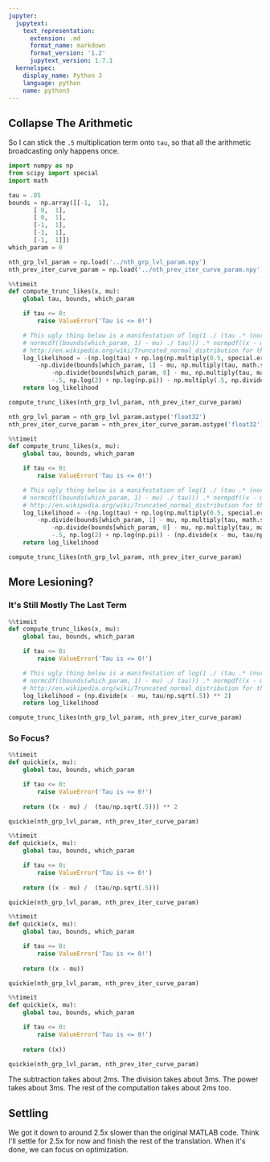 ```yaml
---
jupyter:
  jupytext:
    text_representation:
      extension: .md
      format_name: markdown
      format_version: '1.2'
      jupytext_version: 1.7.1
  kernelspec:
    display_name: Python 3
    language: python
    name: python3
---
```


## Collapse The Arithmetic
So I can stick the `.5` multiplication term onto `tau`, so that all the arithmetic broadcasting only happens once.

```python
import numpy as np
from scipy import special
import math

tau = .05
bounds = np.array([[-1,  1],
       [ 0,  1],
       [ 0,  1],
       [-1,  1],
       [-1,  1],
       [-1,  1]])
which_param = 0

nth_grp_lvl_param = np.load('../nth_grp_lvl_param.npy')
nth_prev_iter_curve_param = np.load('../nth_prev_iter_curve_param.npy')
```

```python
%%timeit 
def compute_trunc_likes(x, mu):
    global tau, bounds, which_param

    if tau <= 0:
        raise ValueError('Tau is <= 0!')

    # This ugly thing below is a manifestation of log(1 ./ (tau .* (normcdf((bounds(which_param, 2) - mu) ./ tau) -
    # normcdf((bounds(which_param, 1) - mu) ./ tau))) .* normpdf((x - mu) ./ tau)) Refer to
    # http://en.wikipedia.org/wiki/Truncated_normal_distribution for the truncated normal distribution
    log_likelihood = -(np.log(tau) + np.log(np.multiply(0.5, special.erfc(
        -np.divide(bounds[which_param, 1] - mu, np.multiply(tau, math.sqrt(2))))) + (np.multiply(-0.5, special.erfc(
            -np.divide(bounds[which_param, 0] - mu, np.multiply(tau, math.sqrt(2)))))))) + np.multiply(
            -.5, np.log(2) + np.log(np.pi)) - np.multiply(.5, np.divide(x - mu, tau) ** 2)
    return log_likelihood

compute_trunc_likes(nth_grp_lvl_param, nth_prev_iter_curve_param)
```

```python
nth_grp_lvl_param = nth_grp_lvl_param.astype('float32')
nth_prev_iter_curve_param = nth_prev_iter_curve_param.astype('float32')
```

```python
%%timeit 
def compute_trunc_likes(x, mu):
    global tau, bounds, which_param

    if tau <= 0:
        raise ValueError('Tau is <= 0!')

    # This ugly thing below is a manifestation of log(1 ./ (tau .* (normcdf((bounds(which_param, 2) - mu) ./ tau) -
    # normcdf((bounds(which_param, 1) - mu) ./ tau))) .* normpdf((x - mu) ./ tau)) Refer to
    # http://en.wikipedia.org/wiki/Truncated_normal_distribution for the truncated normal distribution
    log_likelihood = -(np.log(tau) + np.log(np.multiply(0.5, special.erfc(
        -np.divide(bounds[which_param, 1] - mu, np.multiply(tau, math.sqrt(2))))) + (np.multiply(-0.5, special.erfc(
            -np.divide(bounds[which_param, 0] - mu, np.multiply(tau, math.sqrt(2)))))))) + np.multiply(
            -.5, np.log(2) + np.log(np.pi)) - (np.divide(x - mu, tau/np.sqrt(.5)) ** 2)
    return log_likelihood

compute_trunc_likes(nth_grp_lvl_param, nth_prev_iter_curve_param)
```

## More Lesioning?


### It's Still Mostly The Last Term

```python
%%timeit 
def compute_trunc_likes(x, mu):
    global tau, bounds, which_param

    if tau <= 0:
        raise ValueError('Tau is <= 0!')

    # This ugly thing below is a manifestation of log(1 ./ (tau .* (normcdf((bounds(which_param, 2) - mu) ./ tau) -
    # normcdf((bounds(which_param, 1) - mu) ./ tau))) .* normpdf((x - mu) ./ tau)) Refer to
    # http://en.wikipedia.org/wiki/Truncated_normal_distribution for the truncated normal distribution
    log_likelihood = (np.divide(x - mu, tau/np.sqrt(.5)) ** 2)
    return log_likelihood

compute_trunc_likes(nth_grp_lvl_param, nth_prev_iter_curve_param)
```

### So Focus?

```python
%%timeit
def quickie(x, mu):
    global tau, bounds, which_param

    if tau <= 0:
        raise ValueError('Tau is <= 0!')
        
    return ((x - mu) /  (tau/np.sqrt(.5))) ** 2

quickie(nth_grp_lvl_param, nth_prev_iter_curve_param)
```

```python
%%timeit
def quickie(x, mu):
    global tau, bounds, which_param

    if tau <= 0:
        raise ValueError('Tau is <= 0!')
        
    return ((x - mu) /  (tau/np.sqrt(.5)))

quickie(nth_grp_lvl_param, nth_prev_iter_curve_param)
```

```python
%%timeit
def quickie(x, mu):
    global tau, bounds, which_param

    if tau <= 0:
        raise ValueError('Tau is <= 0!')
        
    return ((x - mu))

quickie(nth_grp_lvl_param, nth_prev_iter_curve_param)
```

```python
%%timeit
def quickie(x, mu):
    global tau, bounds, which_param

    if tau <= 0:
        raise ValueError('Tau is <= 0!')
        
    return ((x))

quickie(nth_grp_lvl_param, nth_prev_iter_curve_param)
```

The subtraction takes about 2ms. The division takes about 3ms. The power takes about 3ms. The rest of the computation takes about 2ms too.


## Settling
We got it down to around 2.5x slower than the original MATLAB code. Think I'll settle for 2.5x for now and finish the rest of the translation. When it's done, we can focus on optimization. 

```python

```
